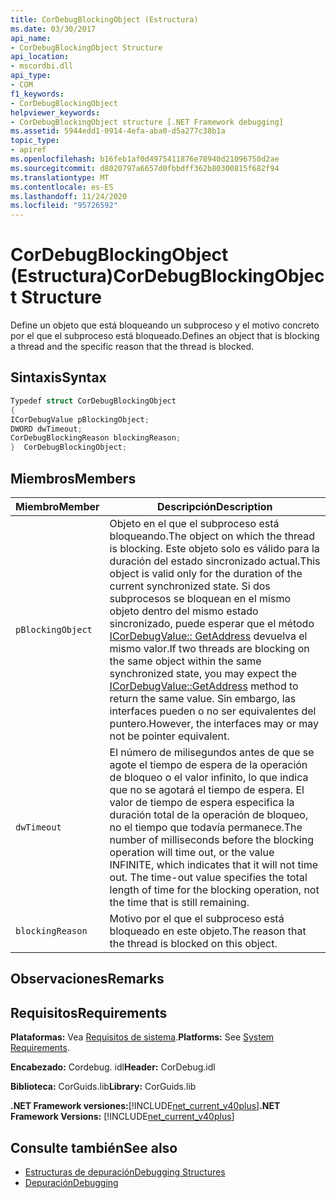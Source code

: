 ```yaml
---
title: CorDebugBlockingObject (Estructura)
ms.date: 03/30/2017
api_name:
- CorDebugBlockingObject Structure
api_location:
- mscordbi.dll
api_type:
- COM
f1_keywords:
- CorDebugBlockingObject
helpviewer_keywords:
- CorDebugBlockingObject structure [.NET Framework debugging]
ms.assetid: 5944edd1-0914-4efa-aba0-d5a277c38b1a
topic_type:
- apiref
ms.openlocfilehash: b16feb1af0d4975411876e78940d21096750d2ae
ms.sourcegitcommit: d8020797a6657d0fbbdff362b80300815f682f94
ms.translationtype: MT
ms.contentlocale: es-ES
ms.lasthandoff: 11/24/2020
ms.locfileid: "95726592"
---
```

# <a name="cordebugblockingobject-structure"></a><span data-ttu-id="f8c87-102">CorDebugBlockingObject (Estructura)</span><span class="sxs-lookup"><span data-stu-id="f8c87-102">CorDebugBlockingObject Structure</span></span>

<span data-ttu-id="f8c87-103">Define un objeto que está bloqueando un subproceso y el motivo concreto por el que el subproceso está bloqueado.</span><span class="sxs-lookup"><span data-stu-id="f8c87-103">Defines an object that is blocking a thread and the specific reason that the thread is blocked.</span></span>  
  
## <a name="syntax"></a><span data-ttu-id="f8c87-104">Sintaxis</span><span class="sxs-lookup"><span data-stu-id="f8c87-104">Syntax</span></span>  
  
```cpp  
Typedef struct CorDebugBlockingObject  
{  
ICorDebugValue pBlockingObject;  
DWORD dwTimeout;  
CorDebugBlockingReason blockingReason;  
}  CorDebugBlockingObject;  
```  
  
## <a name="members"></a><span data-ttu-id="f8c87-105">Miembros</span><span class="sxs-lookup"><span data-stu-id="f8c87-105">Members</span></span>  
  
|<span data-ttu-id="f8c87-106">Miembro</span><span class="sxs-lookup"><span data-stu-id="f8c87-106">Member</span></span>|<span data-ttu-id="f8c87-107">Descripción</span><span class="sxs-lookup"><span data-stu-id="f8c87-107">Description</span></span>|  
|------------|-----------------|  
|`pBlockingObject`|<span data-ttu-id="f8c87-108">Objeto en el que el subproceso está bloqueando.</span><span class="sxs-lookup"><span data-stu-id="f8c87-108">The object on which the thread is blocking.</span></span> <span data-ttu-id="f8c87-109">Este objeto solo es válido para la duración del estado sincronizado actual.</span><span class="sxs-lookup"><span data-stu-id="f8c87-109">This object is valid only for the duration of the current synchronized state.</span></span> <span data-ttu-id="f8c87-110">Si dos subprocesos se bloquean en el mismo objeto dentro del mismo estado sincronizado, puede esperar que el método [ICorDebugValue:: GetAddress](icordebugvalue-getaddress-method.md) devuelva el mismo valor.</span><span class="sxs-lookup"><span data-stu-id="f8c87-110">If two threads are blocking on the same object within the same synchronized state, you may expect the [ICorDebugValue::GetAddress](icordebugvalue-getaddress-method.md) method to return the same value.</span></span> <span data-ttu-id="f8c87-111">Sin embargo, las interfaces pueden o no ser equivalentes del puntero.</span><span class="sxs-lookup"><span data-stu-id="f8c87-111">However, the interfaces may or may not be pointer equivalent.</span></span>|  
|`dwTimeout`|<span data-ttu-id="f8c87-112">El número de milisegundos antes de que se agote el tiempo de espera de la operación de bloqueo o el valor infinito, lo que indica que no se agotará el tiempo de espera. El valor de tiempo de espera especifica la duración total de la operación de bloqueo, no el tiempo que todavía permanece.</span><span class="sxs-lookup"><span data-stu-id="f8c87-112">The number of milliseconds before the blocking operation will time out, or the value INFINITE, which indicates that it will not time out. The time-out value specifies the total length of time for the blocking operation, not the time that is still remaining.</span></span>|  
|`blockingReason`|<span data-ttu-id="f8c87-113">Motivo por el que el subproceso está bloqueado en este objeto.</span><span class="sxs-lookup"><span data-stu-id="f8c87-113">The reason that the thread is blocked on this object.</span></span>|  
  
## <a name="remarks"></a><span data-ttu-id="f8c87-114">Observaciones</span><span class="sxs-lookup"><span data-stu-id="f8c87-114">Remarks</span></span>  
  
## <a name="requirements"></a><span data-ttu-id="f8c87-115">Requisitos</span><span class="sxs-lookup"><span data-stu-id="f8c87-115">Requirements</span></span>  

 <span data-ttu-id="f8c87-116">**Plataformas:** Vea [Requisitos de sistema](../../get-started/system-requirements.md).</span><span class="sxs-lookup"><span data-stu-id="f8c87-116">**Platforms:** See [System Requirements](../../get-started/system-requirements.md).</span></span>  
  
 <span data-ttu-id="f8c87-117">**Encabezado:** Cordebug. idl</span><span class="sxs-lookup"><span data-stu-id="f8c87-117">**Header:** CorDebug.idl</span></span>  
  
 <span data-ttu-id="f8c87-118">**Biblioteca:** CorGuids.lib</span><span class="sxs-lookup"><span data-stu-id="f8c87-118">**Library:** CorGuids.lib</span></span>  
  
 <span data-ttu-id="f8c87-119">**.NET Framework versiones:**[!INCLUDE[net_current_v40plus](../../../../includes/net-current-v40plus-md.md)]</span><span class="sxs-lookup"><span data-stu-id="f8c87-119">**.NET Framework Versions:** [!INCLUDE[net_current_v40plus](../../../../includes/net-current-v40plus-md.md)]</span></span>  
  
## <a name="see-also"></a><span data-ttu-id="f8c87-120">Consulte también</span><span class="sxs-lookup"><span data-stu-id="f8c87-120">See also</span></span>

- [<span data-ttu-id="f8c87-121">Estructuras de depuración</span><span class="sxs-lookup"><span data-stu-id="f8c87-121">Debugging Structures</span></span>](debugging-structures.md)
- [<span data-ttu-id="f8c87-122">Depuración</span><span class="sxs-lookup"><span data-stu-id="f8c87-122">Debugging</span></span>](index.md)

